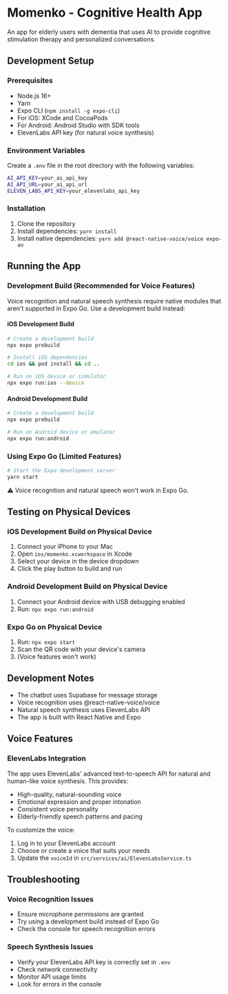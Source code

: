 # Momenko - Cognitive Health App

An app for elderly users with dementia that uses AI to provide cognitive stimulation therapy and personalized conversations.

## Development Setup

### Prerequisites
- Node.js 16+
- Yarn
- Expo CLI (`npm install -g expo-cli`)
- For iOS: XCode and CocoaPods
- For Android: Android Studio with SDK tools
- ElevenLabs API key (for natural voice synthesis)

### Environment Variables
Create a `.env` file in the root directory with the following variables:
```bash
AI_API_KEY=your_ai_api_key
AI_API_URL=your_ai_api_url
ELEVEN_LABS_API_KEY=your_elevenlabs_api_key
```

### Installation
1. Clone the repository
2. Install dependencies: `yarn install`
3. Install native dependencies: `yarn add @react-native-voice/voice expo-av`

## Running the App

### Development Build (Recommended for Voice Features)
Voice recognition and natural speech synthesis require native modules that aren't supported in Expo Go. Use a development build instead:

#### iOS Development Build
```bash
# Create a development build
npx expo prebuild

# Install iOS dependencies
cd ios && pod install && cd ..

# Run on iOS device or simulator
npx expo run:ios --device
```

#### Android Development Build
```bash
# Create a development build
npx expo prebuild

# Run on Android device or emulator
npx expo run:android
```

### Using Expo Go (Limited Features)
```bash
# Start the Expo development server
yarn start
```
⚠️ Voice recognition and natural speech won't work in Expo Go.

## Testing on Physical Devices

### iOS Development Build on Physical Device
1. Connect your iPhone to your Mac
2. Open `ios/momenko.xcworkspace` in Xcode
3. Select your device in the device dropdown
4. Click the play button to build and run

### Android Development Build on Physical Device
1. Connect your Android device with USB debugging enabled
2. Run: `npx expo run:android`

### Expo Go on Physical Device
1. Run: `npx expo start`
2. Scan the QR code with your device's camera
3. (Voice features won't work)

## Development Notes

- The chatbot uses Supabase for message storage
- Voice recognition uses @react-native-voice/voice 
- Natural speech synthesis uses ElevenLabs API
- The app is built with React Native and Expo

## Voice Features

### ElevenLabs Integration
The app uses ElevenLabs' advanced text-to-speech API for natural and human-like voice synthesis. This provides:
- High-quality, natural-sounding voice
- Emotional expression and proper intonation
- Consistent voice personality
- Elderly-friendly speech patterns and pacing

To customize the voice:
1. Log in to your ElevenLabs account
2. Choose or create a voice that suits your needs
3. Update the `voiceId` in `src/services/ai/ElevenLabsService.ts`

## Troubleshooting

### Voice Recognition Issues
- Ensure microphone permissions are granted
- Try using a development build instead of Expo Go
- Check the console for speech recognition errors

### Speech Synthesis Issues
- Verify your ElevenLabs API key is correctly set in `.env`
- Check network connectivity
- Monitor API usage limits
- Look for errors in the console